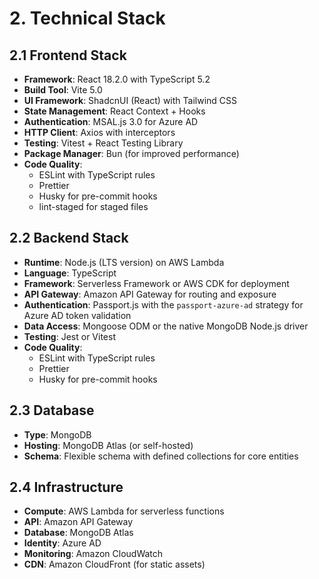 # 2. Technical Stack

## 2.1 Frontend Stack

- **Framework**: React 18.2.0 with TypeScript 5.2
- **Build Tool**: Vite 5.0
- **UI Framework**: ShadcnUI (React) with Tailwind CSS
- **State Management**: React Context + Hooks
- **Authentication**: MSAL.js 3.0 for Azure AD
- **HTTP Client**: Axios with interceptors
- **Testing**: Vitest + React Testing Library
- **Package Manager**: Bun (for improved performance)
- **Code Quality**:
  - ESLint with TypeScript rules
  - Prettier
  - Husky for pre-commit hooks
  - lint-staged for staged files

## 2.2 Backend Stack

- **Runtime**: Node.js (LTS version) on AWS Lambda
- **Language**: TypeScript
- **Framework**: Serverless Framework or AWS CDK for deployment
- **API Gateway**: Amazon API Gateway for routing and exposure
- **Authentication**: Passport.js with the `passport-azure-ad` strategy for Azure AD token validation
- **Data Access**: Mongoose ODM or the native MongoDB Node.js driver
- **Testing**: Jest or Vitest
- **Code Quality**:
  - ESLint with TypeScript rules
  - Prettier
  - Husky for pre-commit hooks

## 2.3 Database

- **Type**: MongoDB
- **Hosting**: MongoDB Atlas (or self-hosted)
- **Schema**: Flexible schema with defined collections for core entities

## 2.4 Infrastructure

- **Compute**: AWS Lambda for serverless functions
- **API**: Amazon API Gateway
- **Database**: MongoDB Atlas
- **Identity**: Azure AD
- **Monitoring**: Amazon CloudWatch
- **CDN**: Amazon CloudFront (for static assets)
